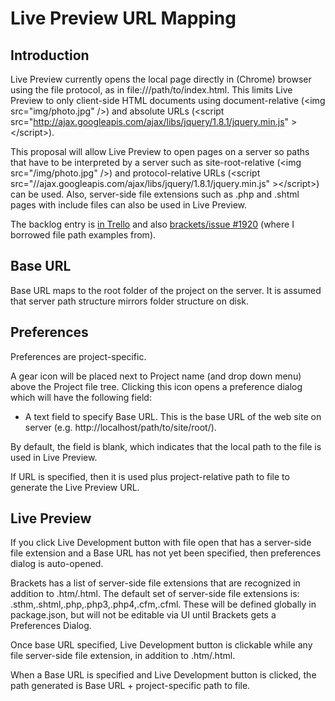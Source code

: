 # Live Preview URL Mapping

## Introduction

Live Preview currently opens the local page directly in (Chrome) browser using the file protocol, as in file:///path/to/index.html. This limits Live Preview to only client-side HTML documents using document-relative (&lt;img src="img/photo.jpg" /&gt;) and absolute URLs (&lt;script src="http://ajax.googleapis.com/ajax/libs/jquery/1.8.1/jquery.min.js" &gt;&lt;/script&gt;).

This proposal will allow Live Preview to open pages on a server so paths that have to be interpreted by a server such as site-root-relative (&lt;img src="/img/photo.jpg" /&gt;) and protocol-relative URLs (&lt;script src="//ajax.googleapis.com/ajax/libs/jquery/1.8.1/jquery.min.js" &gt;&lt;/script&gt;) can be used. Also, server-side file extensions such as .php and .shtml pages with include files can also be used in Live Preview.

The backlog entry is [in Trello](https://trello.com/card/3-url-mapping-for-live-development/4f90a6d98f77505d7940ce88/664) and also [brackets/issue #1920](https://github.com/brackets-cont/brackets/issues/1920) (where I borrowed file path examples from).

## Base URL

Base URL maps to the root folder of the project on the server. It is assumed that server path structure mirrors folder structure on disk.

## Preferences

Preferences are project-specific.

A gear icon will be placed next to Project name (and drop down menu) above the Project file tree. Clicking this icon opens a preference dialog which will have the following field:

* A text field to specify Base URL. This is the base URL of the web site on server (e.g. http://localhost/path/to/site/root/).

By default, the field is blank, which indicates that the local path to the file is used in Live Preview.

If URL is specified, then it is used plus project-relative path to file to generate the Live Preview URL.

## Live Preview

If you click Live Development button with file open that has a server-side file extension and a Base URL has not yet been specified, then preferences dialog is auto-opened.

Brackets has a list of server-side file extensions that are recognized in addition to .htm/.html. The default set of server-side file extensions is: .sthm,.shtml,.php,.php3,.php4,.cfm,.cfml. These will be defined globally in package.json, but will not be editable via UI until Brackets gets a Preferences Dialog.

Once base URL specified, Live Development button is clickable while any file server-side file extension, in addition to .htm/.html.

When a Base URL is specified and Live Development button is clicked, the path generated is Base URL + project-specific path to file.
